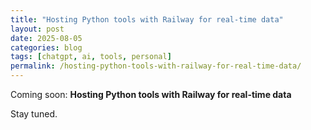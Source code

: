 ```yaml
---
title: "Hosting Python tools with Railway for real-time data"
layout: post
date: 2025-08-05
categories: blog
tags: [chatgpt, ai, tools, personal]
permalink: /hosting-python-tools-with-railway-for-real-time-data/
---
```


Coming soon: **Hosting Python tools with Railway for real-time data**

Stay tuned.
